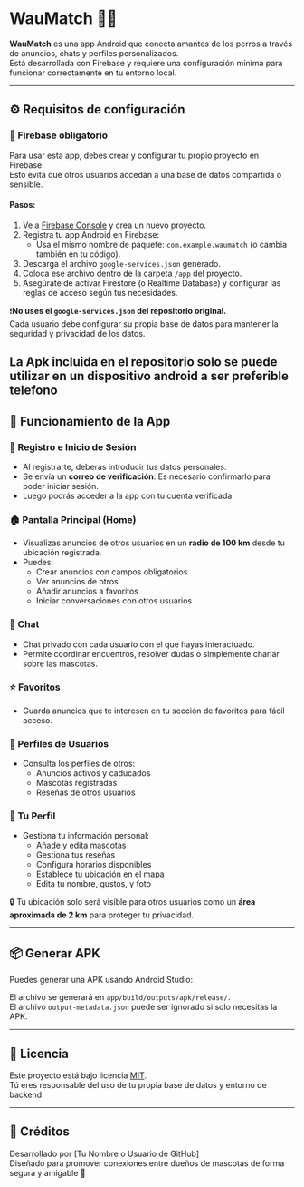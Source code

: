 # WauMatch 🐶💘

**WauMatch** es una app Android que conecta amantes de los perros a través de anuncios, chats y perfiles personalizados.  
Está desarrollada con Firebase y requiere una configuración mínima para funcionar correctamente en tu entorno local.

---

## ⚙️ Requisitos de configuración

### 🔐 Firebase obligatorio

Para usar esta app, debes crear y configurar tu propio proyecto en Firebase.  
Esto evita que otros usuarios accedan a una base de datos compartida o sensible.

#### Pasos:

1. Ve a [Firebase Console](https://console.firebase.google.com/) y crea un nuevo proyecto.
2. Registra tu app Android en Firebase:
   - Usa el mismo nombre de paquete: `com.example.waumatch` (o cambia también en tu código).
3. Descarga el archivo `google-services.json` generado.
4. Coloca ese archivo dentro de la carpeta `/app` del proyecto.
5. Asegúrate de activar Firestore (o Realtime Database) y configurar las reglas de acceso según tus necesidades.

❗**No uses el `google-services.json` del repositorio original.**  
Cada usuario debe configurar su propia base de datos para mantener la seguridad y privacidad de los datos.

La Apk incluida en el repositorio solo se puede utilizar en un dispositivo android a ser preferible telefono
---

## 📱 Funcionamiento de la App

### 📝 Registro e Inicio de Sesión
- Al registrarte, deberás introducir tus datos personales.
- Se envía un **correo de verificación**. Es necesario confirmarlo para poder iniciar sesión.
- Luego podrás acceder a la app con tu cuenta verificada.

### 🏠 Pantalla Principal (Home)
- Visualizas anuncios de otros usuarios en un **radio de 100 km** desde tu ubicación registrada.
- Puedes:
  - Crear anuncios con campos obligatorios
  - Ver anuncios de otros
  - Añadir anuncios a favoritos
  - Iniciar conversaciones con otros usuarios

### 💬 Chat
- Chat privado con cada usuario con el que hayas interactuado.
- Permite coordinar encuentros, resolver dudas o simplemente charlar sobre las mascotas.

### ⭐ Favoritos
- Guarda anuncios que te interesen en tu sección de favoritos para fácil acceso.

### 👥 Perfiles de Usuarios
- Consulta los perfiles de otros:
  - Anuncios activos y caducados
  - Mascotas registradas
  - Reseñas de otros usuarios

### 👤 Tu Perfil
- Gestiona tu información personal:
  - Añade y edita mascotas
  - Gestiona tus reseñas
  - Configura horarios disponibles
  - Establece tu ubicación en el mapa
  - Edita tu nombre, gustos, y foto

🔒 Tu ubicación solo será visible para otros usuarios como un **área aproximada de 2 km** para proteger tu privacidad.

---

## 📦 Generar APK

Puedes generar una APK usando Android Studio:


El archivo se generará en `app/build/outputs/apk/release/`.  
El archivo `output-metadata.json` puede ser ignorado si solo necesitas la APK.

---

## 📄 Licencia

Este proyecto está bajo licencia [MIT](LICENSE).  
Tú eres responsable del uso de tu propia base de datos y entorno de backend.

---

## 🧾 Créditos

Desarrollado por [Tu Nombre o Usuario de GitHub]  
Diseñado para promover conexiones entre dueños de mascotas de forma segura y amigable 🐾
